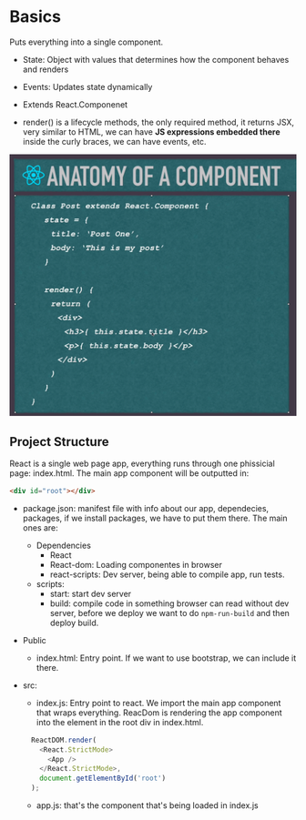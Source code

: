 # Basics

Puts everything into a single component. 

- State: Object with values that determines how the component behaves and renders
- Events: Updates state dynamically

- Extends React.Componenet
- render() is a lifecycle methods, the only required method, it returns JSX, very similar to HTML,
we can have **JS expressions embedded there** inside the curly braces, we can have events, etc.

![anatomy](images/anatomy.png)


## Project Structure
React is a single web page app, everything runs through one phissicial page:
index.html.
The main app component will be outputted in:
```html
<div id="root"></div>
```


- package.json: manifest file with info about our app, dependecies,
packages, if we install packages, we have to put them there. The main ones
are:
    - Dependencies 
        - React
        - React-dom: Loading componentes in browser
        - react-scripts: Dev server, being able to compile app, run tests.
    - scripts:
        - start: start dev server
        - build: compile code in something browser can read without dev server,
        before we deploy we want to do ```npm-run-build``` and then deploy build.
        
- Public
    - index.html: Entry point. If we want to use bootstrap, we can include it there.

- src:
    - index.js: Entry point to react. We import the main app component that
    wraps everything. ReacDom is rendering the app component into the element
    in the root div in index.html.
    ```javascript
      ReactDOM.render(
        <React.StrictMode>
          <App />
        </React.StrictMode>,
        document.getElementById('root')
      );
    ```
  - app.js: that's the component that's being loaded in index.js          